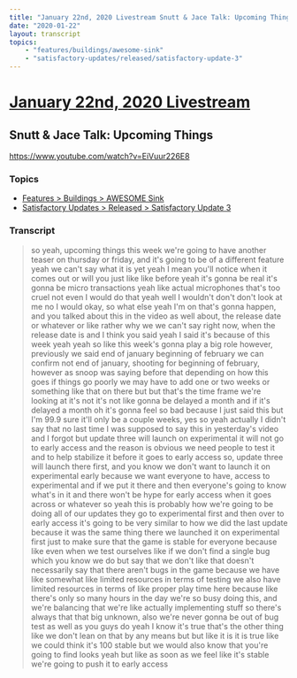 ```yaml
---
title: "January 22nd, 2020 Livestream Snutt & Jace Talk: Upcoming Things"
date: "2020-01-22"
layout: transcript
topics:
    - "features/buildings/awesome-sink"
    - "satisfactory-updates/released/satisfactory-update-3"
---
```

# [January 22nd, 2020 Livestream](../2020-01-22.md)
## Snutt & Jace Talk: Upcoming Things
https://www.youtube.com/watch?v=EiVuur226E8

### Topics
* [Features > Buildings > AWESOME Sink](../topics/features/buildings/awesome-sink.md)
* [Satisfactory Updates > Released > Satisfactory Update 3](../topics/satisfactory-updates/released/satisfactory-update-3.md)

### Transcript

> so yeah, upcoming things this week we're going to have another teaser on thursday or friday, and it's going to be of a different feature yeah we can't say what it is yet yeah I mean you'll notice when it comes out or will you just like like before yeah it's gonna be real it's gonna be micro transactions yeah like actual microphones that's too cruel not even I would do that yeah well I wouldn't don't don't look at me no I would okay, so what else yeah I'm on that's gonna happen, and you talked about this in the video as well about, the release date or whatever or like rather why we we can't say right now, when the release date is and I think you said yeah I said it's because of this week yeah yeah so like this week's gonna play a big role however, previously we said end of january beginning of february we can confirm not end of january, shooting for beginning of february, however as snoop was saying before that depending on how this goes if things go poorly we may have to add one or two weeks or something like that on there but but that's the time frame we're looking at it's not it's not like gonna be delayed a month and if it's delayed a month oh it's gonna feel so bad because I just said this but I'm 99.9 sure it'll only be a couple weeks, yes so yeah actually I didn't say that no last time I was supposed to say this in yesterday's video and I forgot but update three will launch on experimental it will not go to early access and the reason is obvious we need people to test it and to help stabilize it before it goes to early access so, update three will launch there first, and you know we don't want to launch it on experimental early because we want everyone to have, access to experimental and if we put it there and then everyone's going to know what's in it and there won't be hype for early access when it goes across or whatever so yeah this is probably how we're going to be doing all of our updates they go to experimental first and then over to early access it's going to be very similar to how we did the last update because it was the same thing there we launched it on experimental first just to make sure that the game is stable for everyone because like even when we test ourselves like if we don't find a single bug which you know we do but say that we don't like that doesn't necessarily say that there aren't bugs in the game because we have like somewhat like limited resources in terms of testing we also have limited resources in terms of like proper play time here because like there's only so many hours in the day we're so busy doing this, and we're balancing that we're like actually implementing stuff so there's always that that big unknown, also we're never gonna be out of bug test as well as you guys do yeah I know it's true that's the other thing like we don't lean on that by any means but but like it is it is true like we could think it's 100 stable but we would also know that you're going to find looks yeah but like as soon as we feel like it's stable we're going to push it to early access
